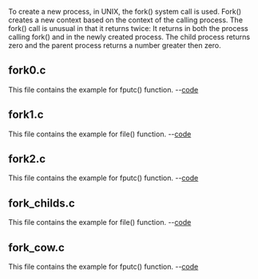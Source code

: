To create a new process, in UNIX, the fork() system call is used. Fork() creates a new context based on the context of the calling process. The fork() call is unusual in that it returns twice: It returns in both the process calling fork() and in the newly created process. The child process returns zero and the parent process returns a number greater then zero.


<h2>fork0.c</h2>
This file contains the example for fputc() function. --<a href="https://github.com/Udhayamoorthi369/Advanced-C/blob/main/Fork/fork0.c">code</a>

<h2>fork1.c</h2>
This file contains the example for file() function. --<a href="https://github.com/Udhayamoorthi369/Advanced-C/blob/main/Fork/fork1.c">code</a>

<h2>fork2.c</h2>
This file contains the example for fputc() function. --<a href="https://github.com/Udhayamoorthi369/Advanced-C/blob/main/Fork/fork2.c">code</a>

<h2>fork_childs.c</h2>
This file contains the example for file() function. --<a href="https://github.com/Udhayamoorthi369/Advanced-C/blob/main/Fork/fork_childs.c">code</a>

<h2>fork_cow.c</h2>
This file contains the example for fputc() function. --<a href="https://github.com/Udhayamoorthi369/Advanced-C/blob/main/Fork/fork_cow.c">code</a>

